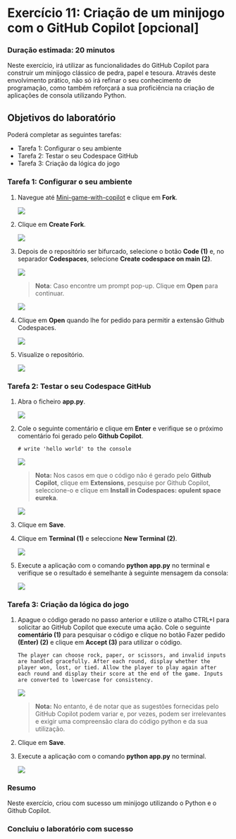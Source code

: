 # Exercício 11: Criação de um minijogo com o GitHub Copilot [opcional]

### Duração estimada: 20 minutos

Neste exercício, irá utilizar as funcionalidades do GitHub Copilot para construir um minijogo clássico de pedra, papel e tesoura. Através deste envolvimento prático, não só irá refinar o seu conhecimento de programação, como também reforçará a sua proficiência na criação de aplicações de consola utilizando Python.

## Objetivos do laboratório

Poderá completar as seguintes tarefas:

- Tarefa 1: Configurar o seu ambiente
- Tarefa 2: Testar o seu Codespace GitHub
- Tarefa 3: Criação da lógica do jogo

### Tarefa 1: Configurar o seu ambiente

1. Navegue até [Mini-game-with-copilot](https://github.com/MicrosoftDocs/mslearn-challenge-project-create-mini-game-with-copilot) e clique em **Fork**.

   ![](../../media/vs2.png)

1. Clique em **Create Fork**.

   ![](../../media/vs20.png)

1. Depois de o repositório ser bifurcado, selecione o botão **Code (1)** e, no separador **Codespaces**, selecione **Create codespace on main (2)**.

   ![](../../media/vs6.png)

   >**Nota**: Caso encontre um prompt pop-up. Clique em **Open** para continuar.

   ![](../../media/vs7.png)

1. Clique em **Open** quando lhe for pedido para permitir a extensão Github Codespaces.

   ![](../../media/vs25.png)

1. Visualize o repositório.

   ![](../../media/vs11.png)

### Tarefa 2: Testar o seu Codespace GitHub

1. Abra o ficheiro **app.py**.

   ![](../../media/vs19.png)

1. Cole o seguinte comentário e clique em **Enter** e verifique se o próximo comentário foi gerado pelo **Github Copilot**.

    ```
    # write 'hello world' to the console
    ```

   ![](../../media/vs14.png)

   >**Nota:** Nos casos em que o código não é gerado pelo **Github Copilot**, clique em **Extensions**, pesquise por Github Copilot, seleccione-o e clique em **Install in Codespaces: opulent space eureka**.

   ![](../../media/vs13.png)

1. Clique em **Save**.

1. Clique em **Terminal (1)** e seleccione **New Terminal (2)**.

   ![](../../media/vs15.png)

1. Execute a aplicação com o comando **python app.py** no terminal e verifique se o resultado é semelhante à seguinte mensagem da consola:

   ![](../../media/vs16.png)


### Tarefa 3: Criação da lógica do jogo

1. Apague o código gerado no passo anterior e utilize o atalho CTRL+I para solicitar ao GitHub Copilot que execute uma ação. Cole o seguinte **comentário (1)** para pesquisar o código e clique no botão Fazer pedido **(Enter) (2)** e clique em **Accept (3)** para utilizar o código.

    ```
    The player can choose rock, paper, or scissors, and invalid inputs are handled gracefully. After each round, display whether the player won, lost, or tied. Allow the player to play again after each round and display their score at the end of the game. Inputs are converted to lowercase for consistency.
    ```

   ![](../../media/10-1.png)

   >**Nota:** No entanto, é de notar que as sugestões fornecidas pelo GitHub Copilot podem variar e, por vezes, podem ser irrelevantes e exigir uma compreensão clara do código python e da sua utilização.

1. Clique em **Save**.

1. Execute a aplicação com o comando **python app.py** no terminal.

   ![](../../media/vs17.png)

### Resumo

Neste exercício, criou com sucesso um minijogo utilizando o Python e o Github Copilot.

### Concluiu o laboratório com sucesso
